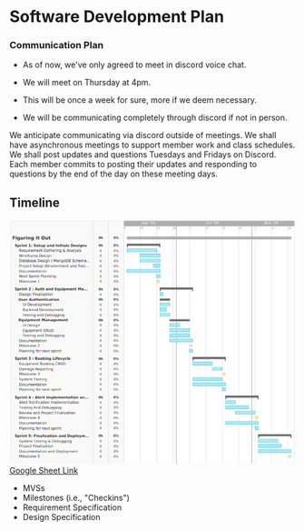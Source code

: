 # Software Development Plan

### Communication Plan
* As of now, we've only agreed to meet in discord voice chat.
* We will meet on Thursday at 4pm.
* This will be once a week for sure, more if we deem necessary.

* We will be communicating completely through discord if not in person.

We anticipate communicating via discord outside of meetings. We shall have asynchronous meetings to support member work and class schedules. We shall post updates and questions Tuesdays and Fridays on Discord. Each member commits to posting their updates and responding to questions by the end of the day on these meeting days.

## Timeline
![gantt](../assets/gantt-chart.png)
<a href='https://docs.google.com/spreadsheets/d/1T9mDlycQ7FxXoMDIorNKHfpIKWc-6so3mbPJ-0FIVwY/edit?usp=sharing'>Google Sheet Link</a>

  * MVSs
  * Milestones (i.e., "Checkins")
  * Requirement Specification
  * Design Specification
